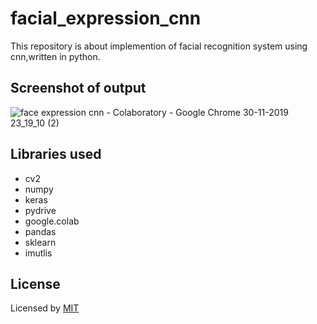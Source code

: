 # facial_expression_cnn
This repository is about implemention of facial recognition system using cnn,written in python.
## Screenshot of output
![face expression cnn - Colaboratory - Google Chrome 30-11-2019 23_19_10 (2)](https://user-images.githubusercontent.com/43717493/69904320-454a2f80-13cb-11ea-9812-445bff99941b.png)

## Libraries used
* cv2
* numpy
* keras
* pydrive
* google.colab
* pandas
* sklearn
* imutlis
## License
Licensed by [MIT](LICENSE)
